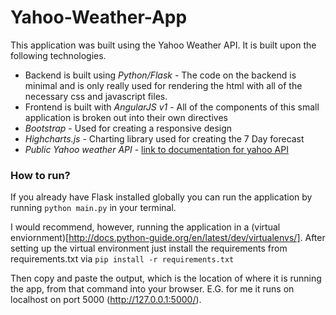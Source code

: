 # Yahoo-Weather-App

This application was built using the Yahoo Weather API. It is built upon the following technologies.

+ Backend is built using *Python/Flask* - The code on the backend is minimal and is only really used for rendering the html with all of the necessary css and javascript files.
+ Frontend is built with *AngularJS v1* - All of the components of this small application is broken out into their own directives
+ *Bootstrap* - Used for creating a responsive design
+ *Highcharts.js* - Charting library used for creating the 7 Day forecast
+ *Public Yahoo weather API* - [link to documentation for yahoo API](https://developer.yahoo.com/weather/)

### How to run?

If you already have Flask installed globally you can run the application by running `python main.py` in your terminal. 

I would recommend, however, running the application in a (virtual enviornment)[http://docs.python-guide.org/en/latest/dev/virtualenvs/]. After setting up the virtual environment just install the requirements from requirements.txt via `pip install -r requirements.txt`

Then copy and paste the output, which is the location of where it is running the app, from that command into your browser. E.G. for me it runs on localhost on port 5000 (http://127.0.0.1:5000/).

